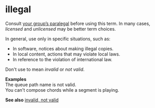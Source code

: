 ﻿# illegal

Consult [your group’s paralegal](https://microsoft.sharepoint.com/sites/lcaweb/Pages/Applications/LegalContact.aspx) before using this term. In many cases, *licensed* and *unlicensed* may be better term choices. 

In general, use only in specific situations, such as:

  - In software, notices about making illegal copies.
  - In local content, actions that may violate local laws.
  - In reference to the violation of international law. 

Don't use to mean *invalid* or *not valid*.

**Examples**</br>The queue path name is not valid. </br>You can't compose chords while a segment is playing.

**See also**  [invalid, not valid](/style-guide/a-z-word-list-term-collections/i/invalid-not-valid)
